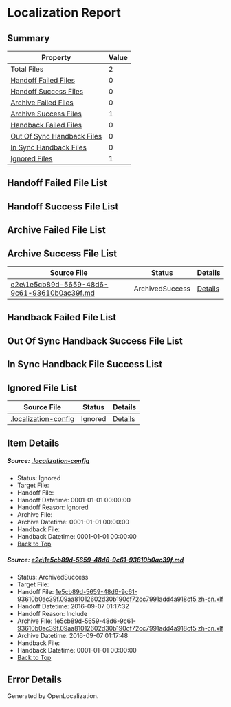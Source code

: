# <a name='report-top'></a> Localization Report

## Summary
 Property | Value 
 -------- | ----- 
 Total Files | 2
[ Handoff Failed Files ](#handoff-failed-list)| 0
[ Handoff Success Files ](#handoff-success-list)| 0
[ Archive Failed Files ](#archive-failed-list)| 0
[ Archive Success Files ](#archive-success-list)| 1
[ Handback Failed Files ](#handback-failed-list)| 0
[ Out Of Sync Handback Files ](#outofsync-handback-success-list)| 0
[ In Sync Handback Files ](#insync-handback-success-list)| 0
[ Ignored Files ](#ignored-list)| 1

## <a name='handoff-failed-list'></a> Handoff Failed File List

## <a name='handoff-success-list'></a> Handoff Success File List

## <a name='archive-failed-list'></a> Archive Failed File List

## <a name='archive-success-list'></a> Archive Success File List
 Source File | Status | Details 
 ----------- | ------ | ------- 
 [e2e\1e5cb89d-5659-48d6-9c61-93610b0ac39f.md](https://github.com/OpenLocalizationTestOrg/ol-test0/blob/8625efa7ab2e2eeb4bd64c1f5cdb3813ad9c8e52/e2e/1e5cb89d-5659-48d6-9c61-93610b0ac39f.md) | ArchivedSuccess | [Details](#08c6c89a2ccd4ab104971fb612a0c1b946d2b7521)

## <a name='handback-failed-list'></a> Handback Failed File List

## <a name='outofsync-handback-success-list'></a> Out Of Sync Handback Success File List

## <a name='insync-handback-success-list'></a> In Sync Handback File Success List

## <a name='ignored-list'></a> Ignored File List
 Source File | Status | Details 
 ----------- | ------ | ------- 
 [.localization-config](https://github.com/OpenLocalizationTestOrg/ol-test0/blob/8625efa7ab2e2eeb4bd64c1f5cdb3813ad9c8e52/.localization-config) | Ignored | [Details](#3d4f252ac210baf56311d7e97dcc2db10974dbd20)

## Item Details
##### <a name='3d4f252ac210baf56311d7e97dcc2db10974dbd20'></a> Source: [.localization-config](https://github.com/OpenLocalizationTestOrg/ol-test0/blob/8625efa7ab2e2eeb4bd64c1f5cdb3813ad9c8e52/.localization-config)
* Status: Ignored
* Target File: 
* Handoff File: 
* Handoff Datetime: 0001-01-01 00:00:00
* Handoff Reason: Ignored
* Archive File: 
* Archive Datetime: 0001-01-01 00:00:00
* Handback File: 
* Handback Datetime: 0001-01-01 00:00:00
* [Back to Top](#report-top)

##### <a name='08c6c89a2ccd4ab104971fb612a0c1b946d2b7521'></a> Source: [e2e\1e5cb89d-5659-48d6-9c61-93610b0ac39f.md](https://github.com/OpenLocalizationTestOrg/ol-test0/blob/8625efa7ab2e2eeb4bd64c1f5cdb3813ad9c8e52/e2e/1e5cb89d-5659-48d6-9c61-93610b0ac39f.md)
* Status: ArchivedSuccess
* Target File: 
* Handoff File: [1e5cb89d-5659-48d6-9c61-93610b0ac39f.09aa81012602d30b190cf72cc7991add4a918cf5.zh-cn.xlf](https://github.com/OpenLocalizationTestOrg/ol-test0-handoff/blob/b1b3cf6c852b78a3f7ed2e0b31fa5282f06b7f1c/ol-handoff/OpenLocalizationTestOrg/ol-test0-zhcn/ci/ht/1e5cb89d-5659-48d6-9c61-93610b0ac39f.09aa81012602d30b190cf72cc7991add4a918cf5.zh-cn.xlf)
* Handoff Datetime: 2016-09-07 01:17:32
* Handoff Reason: Include
* Archive File: [1e5cb89d-5659-48d6-9c61-93610b0ac39f.09aa81012602d30b190cf72cc7991add4a918cf5.zh-cn.xlf](https://github.com/OpenLocalizationTestOrg/ol-test0-handoff/blob/57c491c8f4b2ccc113095814fc2e4ca29cfc56ff/ol-archive/OpenLocalizationTestOrg/ol-test0-zhcn/ci/ht/1e5cb89d-5659-48d6-9c61-93610b0ac39f.09aa81012602d30b190cf72cc7991add4a918cf5.zh-cn.xlf)
* Archive Datetime: 2016-09-07 01:17:48
* Handback File: 
* Handback Datetime: 0001-01-01 00:00:00
* [Back to Top](#report-top)


## Error Details

Generated by OpenLocalization.
